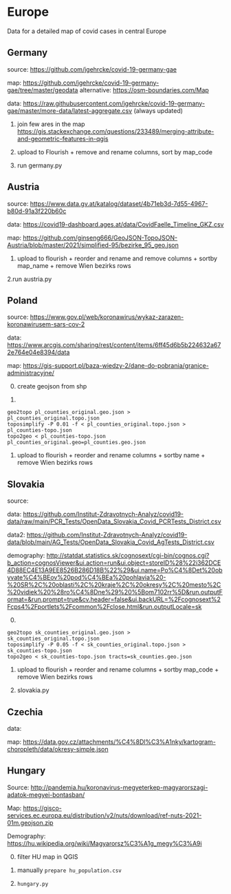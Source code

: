 # Europe

Data for a detailed map of covid cases in central Europe

## Germany

source: https://github.com/jgehrcke/covid-19-germany-gae

map: https://github.com/jgehrcke/covid-19-germany-gae/tree/master/geodata
alternative: https://osm-boundaries.com/Map 

data: https://raw.githubusercontent.com/jgehrcke/covid-19-germany-gae/master/more-data/latest-aggregate.csv
(always updated)

1. join few ares in the map
https://gis.stackexchange.com/questions/233489/merging-attribute-and-geometric-features-in-qgis

2. upload to Flourish + remove and rename columns, sort by map_code

3. run germany.py

## Austria
source: https://www.data.gv.at/katalog/dataset/4b71eb3d-7d55-4967-b80d-91a3f220b60c

data: https://covid19-dashboard.ages.at/data/CovidFaelle_Timeline_GKZ.csv

map: https://github.com/ginseng666/GeoJSON-TopoJSON-Austria/blob/master/2021/simplified-95/bezirke_95_geo.json

1. upload to flourish + reorder and rename and remove columns + sortby map_name + remove Wien bezirks rows

2.run austria.py

## Poland
source: https://www.gov.pl/web/koronawirus/wykaz-zarazen-koronawirusem-sars-cov-2

data: https://www.arcgis.com/sharing/rest/content/items/6ff45d6b5b224632a672e764e04e8394/data

map: https://gis-support.pl/baza-wiedzy-2/dane-do-pobrania/granice-administracyjne/

0. create geojson from shp

0. 
```
geo2topo pl_counties_original.geo.json > pl_counties_original.topo.json
toposimplify -P 0.01 -f < pl_counties_original.topo.json > pl_counties-topo.json
topo2geo < pl_counties-topo.json pl_counties_original.geo=pl_counties.geo.json
```

1. upload to flourish + reorder and rename columns + sortby name + remove Wien bezirks rows

## Slovakia
source:

data: https://github.com/Institut-Zdravotnych-Analyz/covid19-data/raw/main/PCR_Tests/OpenData_Slovakia_Covid_PCRTests_District.csv

data2: https://github.com/Institut-Zdravotnych-Analyz/covid19-data/blob/main/AG_Tests/OpenData_Slovakia_Covid_AgTests_District.csv

demography: http://statdat.statistics.sk/cognosext/cgi-bin/cognos.cgi?b_action=cognosViewer&ui.action=run&ui.object=storeID%28%22i362DCE4D88EC4E13A9EE8526B286D18B%22%29&ui.name=Po%C4%8Det%20obyvate%C4%BEov%20pod%C4%BEa%20pohlavia%20-%20SR%2C%20oblasti%2C%20kraje%2C%20okresy%2C%20mesto%2C%20vidiek%20%28ro%C4%8Dne%29%20%5Bom7102rr%5D&run.outputFormat=&run.prompt=true&cv.header=false&ui.backURL=%2Fcognosext%2Fcps4%2Fportlets%2Fcommon%2Fclose.html&run.outputLocale=sk

0. 
```
geo2topo sk_counties_original.geo.json > sk_counties_original.topo.json
toposimplify -P 0.05 -f < sk_counties_original.topo.json > sk_counties-topo.json
topo2geo < sk_counties-topo.json tracts=sk_counties.geo.json
```

1. upload to flourish + reorder and rename columns + sortby map_code + remove Wien bezirks rows

2. slovakia.py

## Czechia

data: 

map: https://data.gov.cz/attachments/%C4%8Dl%C3%A1nky/kartogram-choropleth/data/okresy-simple.json

## Hungary

Source: http://pandemia.hu/koronavirus-megyeterkep-magyarorszagi-adatok-megyei-bontasban/

Map: https://gisco-services.ec.europa.eu/distribution/v2/nuts/download/ref-nuts-2021-01m.geojson.zip

Demography: https://hu.wikipedia.org/wiki/Magyarorsz%C3%A1g_megy%C3%A9i 

0. filter HU map in QGIS

1. manually `prepare hu_population.csv`

2. `hungary.py`
